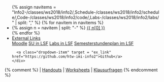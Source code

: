 
<ul class="nav nav-tabs">
{% assign navitems = "Info2-/classes/ws2018/info2/,Schedule-/classes/ws2018/info2/schedule/,Code-/classes/ws2018/info2/code/,Labs-/classes/ws2018/info2/labs/" | split: "," %}
{% for navitem in navitems %}
  <li class="nav-item">
    {% assign n = navitem | split: "-" %}
    <a class="nav-link {% if page.url == n[1] %}active{% endif %}" href="{{ site.baseurl }}{{ n[1] }}">{{ n[0] }}</a>
  </li>
{% endfor %}
<li class="nav-item dropdown">
    <a class="nav-link dropdown-toggle" data-toggle="dropdown" href="#" role="button" aria-haspopup="true" aria-expanded="false">External Links</a>
    <div class="dropdown-menu">
      <a class="dropdown-item" target = "ex_link" href="#">Moodle</a>
      <a class="dropdown-item" target = "ex_link" href="#">SU in LSF</a>
      <a class="dropdown-item" target = "ex_link" href="#">Labs in LSF</a>
      <a class="dropdown-item" target = "ex_link" href="#">Semesterstundenplan im LSF</a>

      <a class="dropdown-item" target = "ex_link" href="https://github.com/htw-imi-info2">Github</a>
    </div>
  </li>
</ul>


{% comment %}
| <a href="{{ site.baseurl }}/classes/ss2017/info2/handouts">Handouts</a>
| <a href="{{ site.baseurl }}/classes/ss2017/info2/worksheets">Worksheets</a>
| <a href="{{ site.baseurl }}/classes/ss2017/info2/klausurfragen">Klausurfragen</a>
{% endcomment %}
